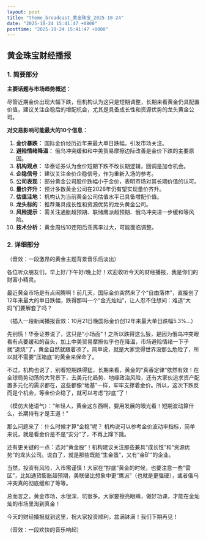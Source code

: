 ```yaml
---
layout: post
title: "theme_broadcast_黄金珠宝_2025-10-24"
date: "2025-10-24 15:41:47 +0800"
posttime: "2025-10-24 15:41:47 +0800"
---
```


## 黄金珠宝财经播报

### 1. 简要部分

**主要话题与市场趋势概述：**

尽管近期金价出现大幅下跌，但机构认为这只是短期调整，长期来看黄金仍具配置价值，建议关注企稳后的增配机会，尤其是具备成长性和资源优势的龙头黄金公司。

**对交易影响可能最大的10个信息：**

1.  **金价暴跌：** 国际金价经历近年来最大单日跌幅，引发市场关注。
2.  **避险情绪降温：** 俄乌冲突缓和和中美贸易摩擦边际改善是金价下跌的主要原因。
3.  **机构观点：** 华泰证券认为金价短期下跌不改长期逻辑，回调是加仓机会。
4.  **企稳信号：** 建议关注金价企稳信号，作为重新入场的参考。
5.  **公司表现：** 部分黄金公司股价跌幅小于金价，表明市场对其长期价值的认可。
6.  **量价齐升：** 预计多数黄金公司在2026年仍有望实现量价齐升。
7.  **估值洼地：** 机构认为当前黄金公司估值水平已具备增配价值。
8.  **龙头标的：** 推荐兼具成长性和资源优势的龙头黄金公司。
9.  **风险提示：** 需关注通胀超预期、联储鹰派超预期、俄乌冲突进一步缓和等风险。
10. **技术分析：** 黄金周线10连阳后乖离率过大，可能面临调整。

### 2. 详细部分

（音效：一段激昂的黄金主题背景音乐后淡出）

各位听众朋友们，早上好/下午好/晚上好！欢迎收听今天的财经播报，我是你们的财富小精灵。

最近黄金市场是有点闹腾啊！前几天，国际金价突然来了个“自由落体”，直接创了12年来最大的单日跌幅，跌得那叫一个“金光灿灿”，让人忍不住想问：难道“大妈”们要解套了吗？

（插入一段新闻播报音效：10月21日晚国际金价创12年来最大单日跌幅5.3%...）

先别慌！华泰证券说了，这只是“小场面”！之所以跌得这么狠，是因为俄乌冲突眼看有点要缓和的苗头，加上中美贸易摩擦似乎也在降温，市场避险情绪一下子就“退烧”了，黄金自然就跟着凉了。简单说，就是大家觉得世界没那么危险了，所以就不需要“压箱底”的黄金来保命了。

不过，机构也说了，别看短期跌得猛，长期来看，黄金的“真香定律”依然有效！在全球局势动荡的大背景下，去美元化趋势、地缘政治风险，还有大家伙追求资产配置多元化的需求都在，这些都像“地基”一样，牢牢支撑着金价。所以，这次下跌反而是个机会，等金价企稳了，就可以考虑“抄底”了！

（模仿大佬语气）：“年轻人，黄金这东西啊，要用发展的眼光看！短期波动算什么，长期持有才是王道！”

那么问题来了：什么时候才算“企稳”呢？ 机构说可以参考金价波动率指标，简单来说，就是看金价是不是“安分”了，不再上蹿下跳。

还有更关键的一点：选对“黄金股”！机构建议关注那些兼具“成长性”和“资源优势”的龙头公司。说白了，就是那些既能“生金蛋”，又有“金矿”的企业。

当然，投资有风险，入市需谨慎！大家在“抄底”黄金的时候，也要注意一些“雷区”，比如通货膨胀超预期，美联储比想象中更“鹰派”（也就是更强硬），或者俄乌冲突真的彻底缓和了等等。

总而言之，黄金市场，水很深，坑很多。大家要擦亮眼睛，做好功课，才能在金灿灿的市场里淘到真金！

今天的财经播报就到这里，祝大家投资顺利，盆满钵满！我们下期再见！

（音效：一段欢快的音乐响起）